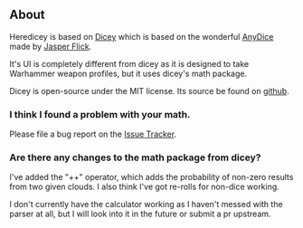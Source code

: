 ## About

Heredicey is based on [Dicey](https://dicey.js.org) which is based on the wonderful [AnyDice](https://anydice.com/) made by [Jasper Flick](https://catlikecoding.com/jasper-flick/).

It's UI is completely different from dicey as it is designed to take Warhammer weapon profiles, but it uses dicey's math package.

Dicey is open-source under the MIT license.  Its source be found on [github](https://github.com/basicer/dicey).

### I think I found a problem with your math.

Please file a bug report on the [Issue Tracker](https://github.com/nstephenh/dicey/issues/new).


### Are there any changes to the math package from dicey?
I've added the "++" operator, which adds the probability of non-zero results from two given clouds.
I also think I've got re-rolls for non-dice working.

I don't currently have the calculator working as I haven't messed with the parser at all,
but I will look into it in the future or submit a pr upstream.
